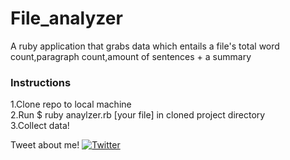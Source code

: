 # File_analyzer
A ruby application that grabs data which entails a file's total word count,paragraph count,amount of sentences + a summary

### Instructions

1.Clone repo to local machine   
2.Run $ ruby anaylzer.rb [your file] in cloned project directory   
3.Collect data!


Tweet about me!
[![Twitter](https://img.shields.io/twitter/url/https/github.com/RomaneGreen/file_analyzer.svg?style=social)](https://twitter.com/intent/tweet?text=Wow:&url=https%3A%2F%2Fgithub.com%2FRomaneGreen%2Ffile_analyzer)
